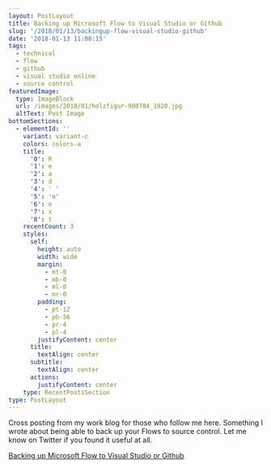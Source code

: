 ```yaml
---
layout: PostLayout
title: Backing up Microsoft Flow to Visual Studio or Github
slug: '/2018/01/13/backingup-flow-visual-studio-github'
date: '2018-01-13 11:08:15'
tags:
  - technical
  - flow
  - github
  - visual studio online
  - source control
featuredImage:
  type: ImageBlock
  url: /images/2018/01/holzfigur-980784_1920.jpg
  altText: Post Image
bottomSections:
  - elementId: ''
    variant: variant-c
    colors: colors-a
    title:
      '0': R
      '1': e
      '2': a
      '3': d
      '4': ' '
      '5': 'n'
      '6': e
      '7': x
      '8': t
    recentCount: 3
    styles:
      self:
        height: auto
        width: wide
        margin:
          - mt-0
          - mb-0
          - ml-0
          - mr-0
        padding:
          - pt-12
          - pb-56
          - pr-4
          - pl-4
        justifyContent: center
      title:
        textAlign: center
      subtitle:
        textAlign: center
      actions:
        justifyContent: center
    type: RecentPostsSection
type: PostLayout
---
```


Cross posting from my work blog for those who follow me here. Something I wrote about being able to back up your Flows to source control. Let me know on Twitter if you found it useful at all.

[Backing up Microsoft Flow to Visual Studio or Github](http://ballardchalmers.com/2018/01/06/backingup-flow-visual-studio-github/)
